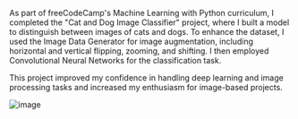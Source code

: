 As part of freeCodeCamp's Machine Learning with Python curriculum, I completed the "Cat and Dog Image Classifier" project, where I built a model to distinguish between images of cats and dogs. To enhance the dataset, I used the Image Data Generator for image augmentation, including horizontal and vertical flipping, zooming, and shifting. I then employed Convolutional Neural Networks for the classification task.

This project improved my confidence in handling deep learning and image processing tasks and increased my enthusiasm for image-based projects.

![image](https://github.com/user-attachments/assets/843e15db-7fdd-4e85-bc76-92baf2470754)
